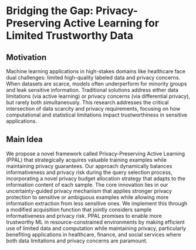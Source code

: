 # Bridging the Gap: Privacy-Preserving Active Learning for Limited Trustworthy Data

## Motivation
Machine learning applications in high-stakes domains like healthcare face dual challenges: limited high-quality labeled data and privacy concerns. When datasets are scarce, models often underperform for minority groups and leak sensitive information. Traditional solutions address either data limitations (via active learning) or privacy concerns (via differential privacy), but rarely both simultaneously. This research addresses the critical intersection of data scarcity and privacy requirements, focusing on how computational and statistical limitations impact trustworthiness in sensitive applications.

## Main Idea
We propose a novel framework called Privacy-Preserving Active Learning (PPAL) that strategically acquires valuable training examples while maintaining privacy guarantees. Our approach dynamically balances informativeness and privacy risk during the query selection process, incorporating a novel privacy budget allocation strategy that adapts to the information content of each sample. The core innovation lies in our uncertainty-guided privacy mechanism that applies stronger privacy protection to sensitive or ambiguous examples while allowing more information extraction from less sensitive ones. We implement this through a modified acquisition function that jointly considers sample informativeness and privacy risk. PPAL promises to enable more trustworthy ML in resource-constrained environments by making efficient use of limited data and computation while maintaining privacy, particularly benefiting applications in healthcare, finance, and social services where both data limitations and privacy concerns are paramount.